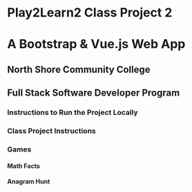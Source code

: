 # Play2Learn2 Class Project 2
# A Bootstrap & Vue.js Web App
## North Shore Community College 
## Full Stack Software Developer Program

### Instructions to Run the Project Locally

### Class Project Instructions


### Games
#### Math Facts
#### Anagram Hunt

